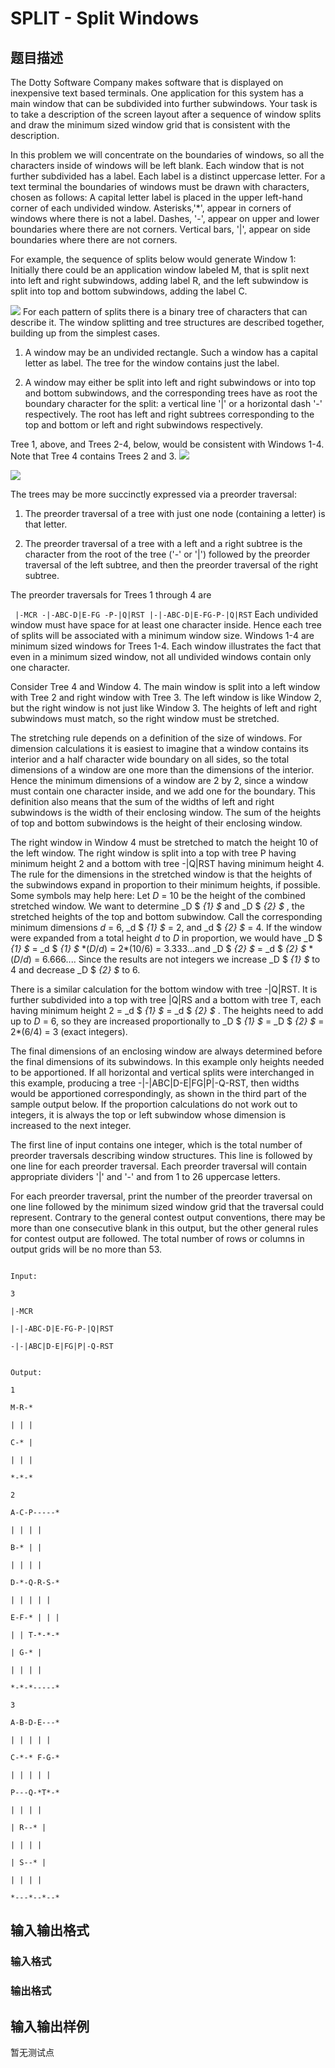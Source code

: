 # SPLIT - Split Windows

## 题目描述

 The Dotty Software Company makes software that is displayed on inexpensive text based terminals. One application for this system has a main window that can be subdivided into further subwindows. Your task is to take a description of the screen layout after a sequence of window splits and draw the minimum sized window grid that is consistent with the description.

In this problem we will concentrate on the boundaries of windows, so all the characters inside of windows will be left blank. Each window that is not further subdivided has a label. Each label is a distinct uppercase letter. For a text terminal the boundaries of windows must be drawn with characters, chosen as follows: A capital letter label is placed in the upper left-hand corner of each undivided window. Asterisks,'\*', appear in corners of windows where there is not a label. Dashes, '-', appear on upper and lower boundaries where there are not corners. Vertical bars, '|', appear on side boundaries where there are not corners.

For example, the sequence of splits below would generate Window 1: Initially there could be an application window labeled M, that is split next into left and right subwindows, adding label R, and the left subwindow is split into top and bottom subwindows, adding the label C.

![](https://cdn.luogu.com.cn/upload/vjudge_pic/SP900/01305c4842fbc919275db97193b1a0d31d7af92f.png) For each pattern of splits there is a binary tree of characters that can describe it. The window splitting and tree structures are described together, building up from the simplest cases.

1. A window may be an undivided rectangle. Such a window has a capital letter as label. The tree for the window contains just the label.

2. A window may either be split into left and right subwindows or into top and bottom subwindows, and the corresponding trees have as root the boundary character for the split: a vertical line '|' or a horizontal dash '-' respectively. The root has left and right subtrees corresponding to the top and bottom or left and right subwindows respectively.

Tree 1, above, and Trees 2-4, below, would be consistent with Windows 1-4. Note that Tree 4 contains Trees 2 and 3. ![](https://cdn.luogu.com.cn/upload/vjudge_pic/SP900/4437b068603d58ea17314f932c91d239121c9a5c.png)

![](https://cdn.luogu.com.cn/upload/vjudge_pic/SP900/4437b068603d58ea17314f932c91d239121c9a5c.png)

The trees may be more succinctly expressed via a preorder traversal:

1. The preorder traversal of a tree with just one node (containing a letter) is that letter.

2. The preorder traversal of a tree with a left and a right subtree is the character from the root of the tree ('-' or '|') followed by the preorder traversal of the left subtree, and then the preorder traversal of the right subtree.

The preorder traversals for Trees 1 through 4 are

` |-MCR -|-ABC-D|E-FG -P-|Q|RST |-|-ABC-D|E-FG-P-|Q|RST` Each undivided window must have space for at least one character inside. Hence each tree of splits will be associated with a minimum window size. Windows 1-4 are minimum sized windows for Trees 1-4. Each window illustrates the fact that even in a minimum sized window, not all undivided windows contain only one character.

Consider Tree 4 and Window 4. The main window is split into a left window with Tree 2 and right window with Tree 3. The left window is like Window 2, but the right window is not just like Window 3. The heights of left and right subwindows must match, so the right window must be stretched.

The stretching rule depends on a definition of the size of windows. For dimension calculations it is easiest to imagine that a window contains its interior and a half character wide boundary on all sides, so the total dimensions of a window are one more than the dimensions of the interior. Hence the minimum dimensions of a window are 2 by 2, since a window must contain one character inside, and we add one for the boundary. This definition also means that the sum of the widths of left and right subwindows is the width of their enclosing window. The sum of the heights of top and bottom subwindows is the height of their enclosing window.

The right window in Window 4 must be stretched to match the height 10 of the left window. The right window is split into a top with tree P having minimum height 2 and a bottom with tree -|Q|RST having minimum height 4. The rule for the dimensions in the stretched window is that the heights of the subwindows expand in proportion to their minimum heights, if possible. Some symbols may help here: Let _D_ = 10 be the height of the combined stretched window. We want to determine _D $ _{1} $_ and _D $ _{2} $_ , the stretched heights of the top and bottom subwindow. Call the corresponding minimum dimensions _d_ = 6, _d $ _{1} $_ = 2, and _d $ _{2} $_ = 4. If the window were expanded from a total height _d_ to _D_ in proportion, we would have _D $ _{1} $_ = _d $ _{1} $_ \*(_D_/_d_) = 2\*(10/6) = 3.333...and _D $ _{2} $_ = _d $ _{2} $_ \*(_D_/_d_) = 6.666.... Since the results are not integers we increase _D $ _{1} $_ to 4 and decrease _D $ _{2} $_ to 6.

There is a similar calculation for the bottom window with tree -|Q|RST. It is further subdivided into a top with tree |Q|RS and a bottom with tree T, each having minimum height 2 = _d $ _{1} $_ = _d $ _{2} $_ . The heights need to add up to _D_ = 6, so they are increased proportionally to _D $ _{1} $_ = _D $ _{2} $_ = 2\*(6/4) = 3 (exact integers).

The final dimensions of an enclosing window are always determined before the final dimensions of its subwindows. In this example only heights needed to be apportioned. If all horizontal and vertical splits were interchanged in this example, producing a tree -|-|ABC|D-E|FG|P|-Q-RST, then widths would be apportioned correspondingly, as shown in the third part of the sample output below. If the proportion calculations do not work out to integers, it is always the top or left subwindow whose dimension is increased to the next integer.

The first line of input contains one integer, which is the total number of preorder traversals describing window structures. This line is followed by one line for each preorder traversal. Each preorder traversal will contain appropriate dividers '|' and '-' and from 1 to 26 uppercase letters.

For each preorder traversal, print the number of the preorder traversal on one line followed by the minimum sized window grid that the traversal could represent. Contrary to the general contest output conventions, there may be more than one consecutive blank in this output, but the other general rules for contest output are followed. The total number of rows or columns in output grids will be no more than 53.

```

Input:

3

|-MCR

|-|-ABC-D|E-FG-P-|Q|RST

-|-|ABC|D-E|FG|P|-Q-RST

```

```

Output:

1

M-R-*

| | |

C-* |

| | |

*-*-*

2

A-C-P-----*

| | | |

B-* | |

| | | |

D-*-Q-R-S-*

| | | | |

E-F-* | | |

| | T-*-*-*

| G-* |

| | | |

*-*-*-----*

3

A-B-D-E---*

| | | | |

C-*-* F-G-*

| | | | |

P---Q-*T*-*

| | | |

| R--* |

| | | |

| S--* |

| | | |

*---*--*--*

```

## 输入输出格式

### 输入格式

### 输出格式

## 输入输出样例

暂无测试点

